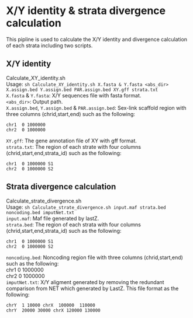# X/Y identity & strata divergence calculation
This pipline is used to calculate the X/Y identity and divergence calculation of each strata including two scripts.  

## X/Y identity
Calculate_XY_identity.sh    
Usage: `sh Calculate_XY_identity.sh X.fasta & Y.fasta <abs_dir> X.assign.bed Y.assign.bed PAR.assign.bed XY.gff strata.txt`  
`X.fasta` & `Y.fasta`: X/Y sequences file with fasta format.  
`<abs_dir>`: Output path.  
`X.assign.bed`, `Y.assign.bed` & `PAR.assign.bed`: Sex-link scaffold region with three columns (chrid,start,end) such as the following:  
```
chr1  0 1000000  
chr2  0 1000000  
```
`XY.gff`: The gene annotation file of XY with gff format.  
`strata.txt`: The region of each strate with four columns (chrid,start,end,strata_id) such as the following:  
```
chr1  0 1000000 S1
chr2  0 1000000 S2  
````

## Strata divergence calculation
Calculate_strate_divergence.sh  
Usage: `sh Calculate_strate_divergence.sh input.maf strata.bed noncoding.bed imputNet.txt`  
`input.maf`: Maf file generated by lastZ.  
`strata.bed`: The region of each strata with four columns (chrid,start,end,strata_id) such as the following:  
```
chr1  0 1000000 S1
chr2  0 1000000 S2  
```
`noncoding.bed`: Noncoding region file with three columns (chrid,start,end) such as the following:    
chr1  0 1000000  
chr2  0 1000000  
`imputNet.txt`: X/Y aligment generated by removing the redundant comparison from NET which generated by LastZ. This file format as the following:  
```
chrY  1 10000 chrX  100000  110000  
chrY  20000 30000 chrX 120000 130000
```
